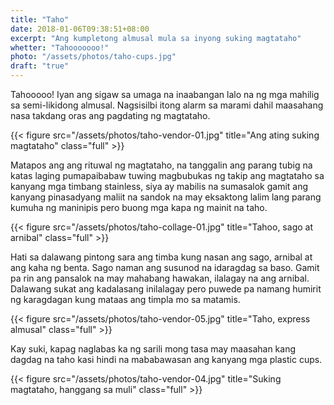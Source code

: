 ```yaml
---
title: "Taho"
date: 2018-01-06T09:38:51+08:00
excerpt: "Ang kumpletong almusal mula sa inyong suking magtataho"
whetter: "Tahooooooo!"
photo: "/assets/photos/taho-cups.jpg"
draft: "true"
---
```


Tahooooo! Iyan ang sigaw sa umaga na inaabangan lalo na ng mga mahilig sa semi-likidong almusal. Nagsisilbi itong alarm sa marami dahil maasahang nasa takdang oras ang pagdating ng magtataho.

{{< figure src="/assets/photos/taho-vendor-01.jpg" title="Ang ating suking magtataho" class="full" >}}

Matapos ang ang rituwal ng magtataho, na tanggalin ang parang tubig na katas laging pumapaibabaw tuwing magbubukas ng takip  ang magtataho sa kanyang mga timbang stainless, siya ay mabilis na sumasalok gamit ang kanyang pinasadyang maliit na sandok na may eksaktong lalim lang parang kumuha ng maninipis pero buong mga kapa ng mainit na taho.

{{< figure src="/assets/photos/taho-collage-01.jpg" title="Tahoo, sago at arnibal" class="full" >}}

Hati sa dalawang pintong sara ang timba kung nasan ang sago, arnibal at ang kaha ng benta. Sago naman ang susunod na idaragdag sa baso. Gamit pa rin ang pansalok na may mahabang hawakan, ilalagay na ang arnibal. Dalawang sukat ang kadalasang inilalagay pero puwede pa namang humirit ng karagdagan kung mataas ang timpla mo sa matamis.

{{< figure src="/assets/photos/taho-vendor-05.jpg" title="Taho, express almusal" class="full" >}}

Kay suki, kapag naglabas ka ng sarili mong tasa may maasahan kang dagdag na taho kasi hindi na mababawasan ang kanyang mga plastic cups.

{{< figure src="/assets/photos/taho-vendor-04.jpg" title="Suking magtataho, hanggang sa muli" class="full" >}}

